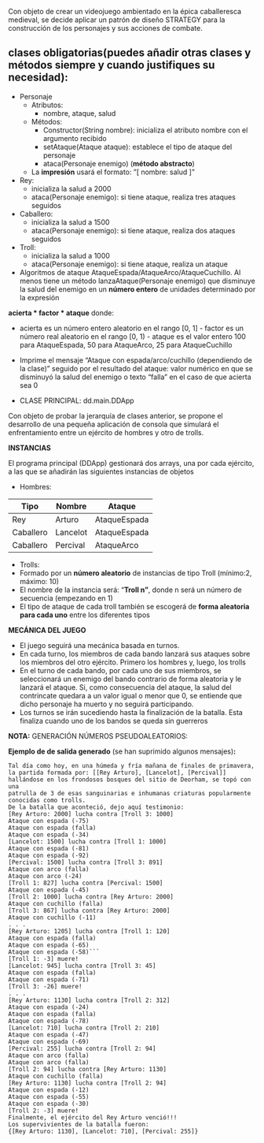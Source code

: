 


Con objeto de crear un videojuego ambientado en la épica caballeresca medieval, se
decide aplicar un patrón de diseño STRATEGY para la construcción de los personajes
y sus acciones de combate.


## clases obligatorias(puedes añadir otras clases y métodos siempre y cuando justifiques su necesidad):


- Personaje 
  - Atributos:
    - nombre, ataque, salud
  - Métodos:
    - Constructor(String nombre): inicializa el atributo nombre con el argumento recibido
    - setAtaque(Ataque ataque): establece el tipo de ataque del personaje
    - ataca(Personaje enemigo) (**método abstracto**)
  - La **impresión** usará el formato:  ”[ nombre: salud ]”
- Rey:
  - inicializa la salud a 2000
  - ataca(Personaje enemigo): si tiene ataque, realiza tres ataques seguidos
- Caballero:
  - inicializa la salud a 1500
  - ataca(Personaje enemigo): si tiene ataque, realiza dos ataques seguidos
- Troll:
  - inicializa la salud a 1000
  - ataca(Personaje enemigo): si tiene ataque, realiza un ataque
- Algoritmos de ataque AtaqueEspada/AtaqueArco/AtaqueCuchillo. Al menos tiene un método   lanzaAtaque(Personaje enemigo) que  disminuye la salud del enemigo en un **número entero** de unidades determinado por la expresión
 
**acierta \* factor \* ataque** donde:
- acierta es un número entero aleatorio en el rango [0, 1]
      - factor es un número real aleatorio en el rango [0, 1)
      - ataque es el valor entero 100 para AtaqueEspada, 50 para AtaqueArco, 25 para AtaqueCuchillo
- Imprime el mensaje “Ataque con espada/arco/cuchillo (dependiendo de la clase)” seguido por el resultado del ataque: valor numérico en que se disminuyó la salud del enemigo o texto “falla” en el caso de que acierta sea 0


- CLASE PRINCIPAL: dd.main.DDApp

Con objeto de probar la jerarquía de clases anterior, se propone el desarrollo de una pequeña aplicación de consola que simulará el enfrentamiento entre un ejército de hombres y otro de trolls.


**INSTANCIAS**

El programa principal (DDApp) gestionará dos arrays, una por cada ejército, a las que se añadirán las siguientes instancias de objetos

- Hombres:



|**Tipo**|**Nombre**|**Ataque**|
| - | - | - |
|Rey|Arturo|AtaqueEspada|
|Caballero|Lancelot|AtaqueEspada|
|Caballero|Percival|AtaqueArco|
- Trolls:
- Formado por un **número aleatorio** de instancias de tipo Troll (mínimo:2, máximo: 10)
- El nombre de la instancia será: “**Troll n”**, donde n será un número de secuencia (empezando en 1)
- El tipo de ataque de cada troll también se escogerá de **forma aleatoria para cada uno** entre los diferentes tipos

**MECÁNICA DEL JUEGO**

- El juego seguirá una mecánica basada en turnos.
- En cada turno, los miembros de cada bando lanzará sus ataques sobre los miembros del otro ejército. Primero los hombres y, luego, los trolls
- En el turno de cada bando, por cada uno de sus miembros, se seleccionará un enemigo del bando contrario de forma aleatoria y le lanzará el ataque. Si, como consecuencia del ataque, la salud del contrincate quedara a un valor igual o menor que 0, se entiende que dicho personaje ha muerto y no seguirá participando.
- Los turnos se irán sucediendo hasta la finalización de la batalla. Esta finaliza cuando uno de los bandos se queda sin guerreros

**NOTA:** GENERACIÓN NÚMEROS PSEUDOALEATORIOS:



**Ejemplo de de salida generado** (se han suprimido algunos mensajes)**:**
``` 
Tal día como hoy, en una húmeda y fría mañana de finales de primavera,
la partida formada por: [[Rey Arturo], [Lancelot], [Percival]]
hallándose en los frondosos bosques del sitio de Deorham, se topó con una
patrulla de 3 de esas sanguinarias e inhumanas criaturas popularmente
conocidas como trolls.
De la batalla que aconteció, dejo aquí testimonio:
[Rey Arturo: 2000] lucha contra [Troll 3: 1000]
Ataque con espada (-75)
Ataque con espada (falla)
Ataque con espada (-34)
[Lancelot: 1500] lucha contra [Troll 1: 1000]
Ataque con espada (-81)
Ataque con espada (-92)
[Percival: 1500] lucha contra [Troll 3: 891]
Ataque con arco (falla)
Ataque con arco (-24)
[Troll 1: 827] lucha contra [Percival: 1500]
Ataque con espada (-45)
[Troll 2: 1000] lucha contra [Rey Arturo: 2000]
Ataque con cuchillo (falla)
[Troll 3: 867] lucha contra [Rey Arturo: 2000]
Ataque con cuchillo (-11)
. . .
[Rey Arturo: 1205] lucha contra [Troll 1: 120]
Ataque con espada (falla)
Ataque con espada (-65)
Ataque con espada (-58)```
[Troll 1: -3] muere!
[Lancelot: 945] lucha contra [Troll 3: 45]
Ataque con espada (falla)
Ataque con espada (-71)
[Troll 3: -26] muere!
. . .
[Rey Arturo: 1130] lucha contra [Troll 2: 312]
Ataque con espada (-24)
Ataque con espada (falla)
Ataque con espada (-78)
[Lancelot: 710] lucha contra [Troll 2: 210]
Ataque con espada (-47)
Ataque con espada (-69)
[Percival: 255] lucha contra [Troll 2: 94]
Ataque con arco (falla)
Ataque con arco (falla)
[Troll 2: 94] lucha contra [Rey Arturo: 1130]
Ataque con cuchillo (falla)
[Rey Arturo: 1130] lucha contra [Troll 2: 94]
Ataque con espada (-12)
Ataque con espada (-55)
Ataque con espada (-30)
[Troll 2: -3] muere!
Finalmente, el ejército del Rey Arturo venció!!!
Los supervivientes de la batalla fueron:
{[Rey Arturo: 1130], [Lancelot: 710], [Percival: 255]}
```

